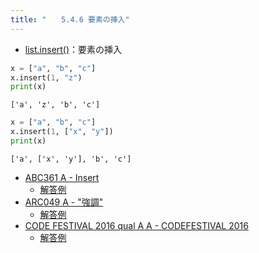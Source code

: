 ```yaml
---
title: "　　5.4.6 要素の挿入"
---
```


* [list.insert()](https://docs.python.org/ja/3/library/stdtypes.html#mutable-sequence-types)：要素の挿入

```python:サンプルコード：sample_346.py
x = ["a", "b", "c"]
x.insert(1, "z")
print(x)
```

```text:実行結果
['a', 'z', 'b', 'c']
```

```python:サンプルコード：sample_347.py
x = ["a", "b", "c"]
x.insert(1, ["x", "y"])
print(x)
```

```text:実行結果
['a', ['x', 'y'], 'b', 'c']
```

- [ABC361 A - Insert](https://atcoder.jp/contests/abc361/tasks/abc361_a)
    - [解答例](https://atcoder.jp/contests/abc361/submissions/55978761)
- [ARC049 A - "強調"](https://atcoder.jp/contests/arc049/tasks/arc049_a)
    - [解答例](https://atcoder.jp/contests/arc049/submissions/17748445)
- [CODE FESTIVAL 2016 qual A A - CODEFESTIVAL 2016](https://atcoder.jp/contests/code-festival-2016-quala/tasks/codefestival_2016_qualA_a)
    - [解答例](https://atcoder.jp/contests/code-festival-2016-quala/submissions/17748520)
